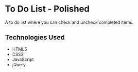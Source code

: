 # To Do List - Polished

A to do list where you can check and uncheck completed items.

## Technologies Used

- HTML5
- CSS3
- JavaScript
- jQuery